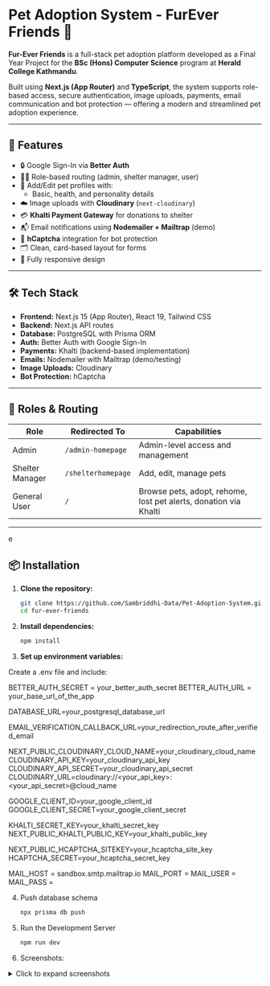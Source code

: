 # Pet Adoption System - FurEver Friends 🐾

**Fur-Ever Friends** is a full-stack pet adoption platform developed as a Final Year Project for the **BSc (Hons) Computer Science** program at **Herald College Kathmandu**.

Built using **Next.js (App Router)** and **TypeScript**, the system supports role-based access, secure authentication, image uploads, payments, email communication and bot protection — offering a modern and streamlined pet adoption experience.

---

## 🚀 Features

- 🔒 Google Sign-In via **Better Auth**
- 🧑‍💼 Role-based routing (admin, shelter manager, user)
- 🐶 Add/Edit pet profiles with:
  - Basic, health, and personality details
- ☁️ Image uploads with **Cloudinary** (`next-cloudinary`)
- 💳 **Khalti Payment Gateway** for donations to shelter
- 📬 Email notifications using **Nodemailer + Mailtrap** (demo)
- 🧠 **hCaptcha** integration for bot protection
- 🗂 Clean, card-based layout for forms
- 📱 Fully responsive design

---

## 🛠️ Tech Stack

- **Frontend:** Next.js 15 (App Router), React 19, Tailwind CSS
- **Backend:** Next.js API routes
- **Database:** PostgreSQL with Prisma ORM
- **Auth:** Better Auth with Google Sign-In
- **Payments:** Khalti (backend-based implementation)
- **Emails:** Nodemailer with Mailtrap (demo/testing)
- **Image Uploads:** Cloudinary
- **Bot Protection:** hCaptcha

---

## 🔐 Roles & Routing

| Role            | Redirected To         | Capabilities                                                      |
|-----------------|-----------------------|-------------------------------------------------------------------|
| Admin           | `/admin-homepage`     | Admin-level access and management                                 |
| Shelter Manager | `/shelterhomepage`    | Add, edit, manage pets                                            |
| General User    | `/`                   | Browse pets, adopt, rehome, lost pet alerts, donation via Khalti  |

---
e
## 📦 Installation

1. **Clone the repository:**
   ```bash
   git clone https://github.com/Sambriddhi-Data/Pet-Adoption-System.git
   cd fur-ever-friends
   
2. **Install dependencies:**
   ```bash
   npm install

3. **Set up environment variables:**

Create a .env file and include: 

BETTER_AUTH_SECRET = your_better_auth_secret
BETTER_AUTH_URL = your_base_url_of_the_app

DATABASE_URL=your_postgresql_database_url

EMAIL_VERIFICATION_CALLBACK_URL=your_redirection_route_after_verified_email

NEXT_PUBLIC_CLOUDINARY_CLOUD_NAME=your_cloudinary_cloud_name
CLOUDINARY_API_KEY=your_cloudinary_api_key
CLOUDINARY_API_SECRET=your_cloudinary_api_secret
CLOUDINARY_URL=cloudinary://<your_api_key>:<your_api_secret>@cloud_name

GOOGLE_CLIENT_ID=your_google_client_id
GOOGLE_CLIENT_SECRET=your_google_client_secret

KHALTI_SECRET_KEY=your_khalti_secret_key
NEXT_PUBLIC_KHALTI_PUBLIC_KEY=your_khalti_public_key

NEXT_PUBLIC_HCAPTCHA_SITEKEY=your_hcaptcha_site_key
HCAPTCHA_SECRET=your_hcaptcha_secret_key

MAIL_HOST = sandbox.smtp.mailtrap.io
MAIL_PORT = 
MAIL_USER = 
MAIL_PASS = 

4. Push database schema
    ```bash
    npx prisma db push

5. Run the Development Server
    ```bash
    npm run dev

6. Screenshots:

<details>
  <summary>Click to expand screenshots</summary>
  
  ### User Interface
  
  #### Homepage
  ![Homepage](/public/screenshots/mainhomepage.png)
  
  #### Pet Browsing
  ![Pet Browsing](/public/screenshots/searchpets.png)
  
  ### Shelter Manager Interface
  
  #### Shelter Homepage
  ![Shelter Homepage](/public/screenshots/shelter-homepage.png)
  
  #### Add Pet Form
  ![Add Pet Form](/public/screenshots/shelter-addpet.png)
  
  #### Rehome Request View
  ![Rehome Requests Form](/public/screenshots/shelter-rehomerequests.png)

  ### Admin Interface
  
  #### Admin Homepage
  ![Admin Homepage](/public/screenshots/admin-homepage.png)

  #### Claim Lost Pets
   ![Claim Lost Pets](/public/screenshots/admin-claimlostpets.png)

</details>
